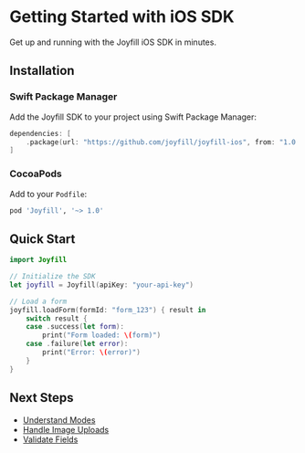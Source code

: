 # Getting Started with iOS SDK

Get up and running with the Joyfill iOS SDK in minutes.

## Installation

### Swift Package Manager

Add the Joyfill SDK to your project using Swift Package Manager:

```swift
dependencies: [
    .package(url: "https://github.com/joyfill/joyfill-ios", from: "1.0.0")
]
```

### CocoaPods

Add to your `Podfile`:

```ruby
pod 'Joyfill', '~> 1.0'
```

## Quick Start

```swift
import Joyfill

// Initialize the SDK
let joyfill = Joyfill(apiKey: "your-api-key")

// Load a form
joyfill.loadForm(formId: "form_123") { result in
    switch result {
    case .success(let form):
        print("Form loaded: \(form)")
    case .failure(let error):
        print("Error: \(error)")
    }
}
```

## Next Steps

- [Understand Modes](../guides/modes/modes.md)
- [Handle Image Uploads](../guides/image-upload-handling/image-upload-handling.md)
- [Validate Fields](../guides/required-field-validation/required-field-validation.md)

